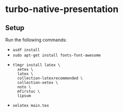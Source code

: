 # turbo-native-presentation

## Setup

Run the following commands:
* `asdf install`
* `sudo apt-get install fonts-font-awesome`
* ```
  tlmgr install latex \
    xetex \
    latex \
    collection-latexrecommended \
    collection-xetex \
    noto \
    mfirstuc \
    lipsum
  ```
* `xelatex main.tex`
